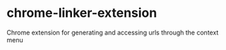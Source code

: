 # chrome-linker-extension
Chrome extension for generating and accessing urls through the context menu
